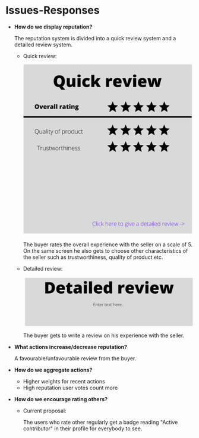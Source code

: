 # Issues-Responses
- **How do we display reputation?**
  
  The reputation system is divided into a quick review system and a detailed review system. 

  - Quick review:
    
    ![Quick review](./QuickReview.png)

    The buyer rates the overall experience with the seller on a scale of 5. On the same screen he also gets to choose other characteristics of the seller such as trustworthiness, quality of product etc.

  - Detailed review:

    ![Detailed review](./Detailed.png)

    The buyer gets to write a review on his experience with the seller. 

- **What actions increase/decrease reputation?**

  A favourable/unfavourable review from the buyer.

- **How do we aggregate actions?**
  - Higher weights for recent actions
  - High reputation user votes count more

- **How do we encourage rating others?**
  - Current proposal:

    The users who rate other regularly get a badge reading "Active contributor" in their profile for everybody to see.
